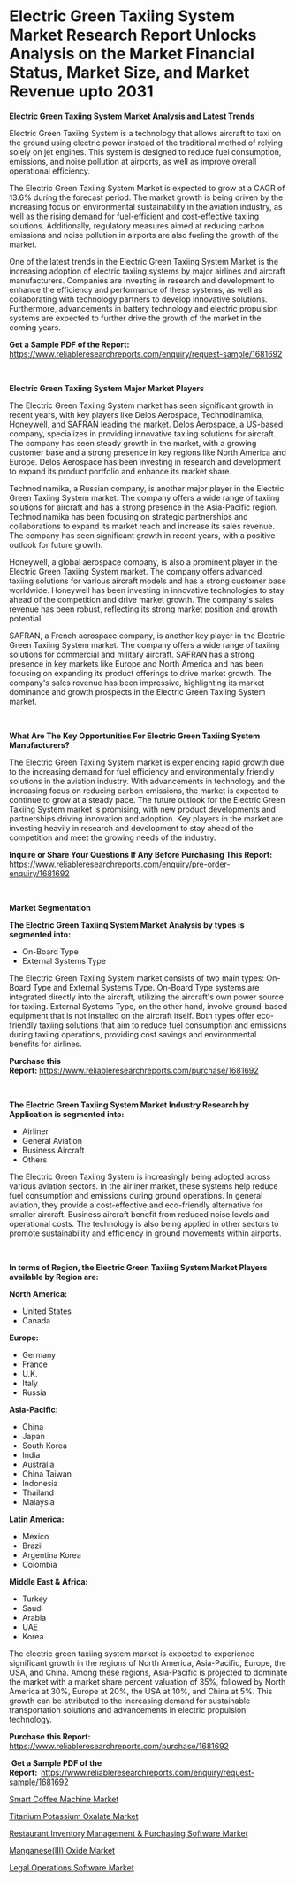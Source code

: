 <p><h1>Electric Green Taxiing System Market Research Report Unlocks Analysis on the Market Financial Status, Market Size, and Market Revenue upto 2031</h1></p><p><strong>Electric Green Taxiing System Market Analysis and Latest Trends</strong></p>
<p><p>Electric Green Taxiing System is a technology that allows aircraft to taxi on the ground using electric power instead of the traditional method of relying solely on jet engines. This system is designed to reduce fuel consumption, emissions, and noise pollution at airports, as well as improve overall operational efficiency.</p><p>The Electric Green Taxiing System Market is expected to grow at a CAGR of 13.6% during the forecast period. The market growth is being driven by the increasing focus on environmental sustainability in the aviation industry, as well as the rising demand for fuel-efficient and cost-effective taxiing solutions. Additionally, regulatory measures aimed at reducing carbon emissions and noise pollution in airports are also fueling the growth of the market.</p><p>One of the latest trends in the Electric Green Taxiing System Market is the increasing adoption of electric taxiing systems by major airlines and aircraft manufacturers. Companies are investing in research and development to enhance the efficiency and performance of these systems, as well as collaborating with technology partners to develop innovative solutions. Furthermore, advancements in battery technology and electric propulsion systems are expected to further drive the growth of the market in the coming years.</p></p>
<p><strong>Get a Sample PDF of the Report:&nbsp;</strong> <a href="https://www.reliableresearchreports.com/enquiry/request-sample/1681692">https://www.reliableresearchreports.com/enquiry/request-sample/1681692</a></p>
<p>&nbsp;</p>
<p><strong>Electric Green Taxiing System Major Market Players</strong></p>
<p><p>The Electric Green Taxiing System market has seen significant growth in recent years, with key players like Delos Aerospace, Technodinamika, Honeywell, and SAFRAN leading the market. Delos Aerospace, a US-based company, specializes in providing innovative taxiing solutions for aircraft. The company has seen steady growth in the market, with a growing customer base and a strong presence in key regions like North America and Europe. Delos Aerospace has been investing in research and development to expand its product portfolio and enhance its market share.</p><p>Technodinamika, a Russian company, is another major player in the Electric Green Taxiing System market. The company offers a wide range of taxiing solutions for aircraft and has a strong presence in the Asia-Pacific region. Technodinamika has been focusing on strategic partnerships and collaborations to expand its market reach and increase its sales revenue. The company has seen significant growth in recent years, with a positive outlook for future growth.</p><p>Honeywell, a global aerospace company, is also a prominent player in the Electric Green Taxiing System market. The company offers advanced taxiing solutions for various aircraft models and has a strong customer base worldwide. Honeywell has been investing in innovative technologies to stay ahead of the competition and drive market growth. The company's sales revenue has been robust, reflecting its strong market position and growth potential.</p><p>SAFRAN, a French aerospace company, is another key player in the Electric Green Taxiing System market. The company offers a wide range of taxiing solutions for commercial and military aircraft. SAFRAN has a strong presence in key markets like Europe and North America and has been focusing on expanding its product offerings to drive market growth. The company's sales revenue has been impressive, highlighting its market dominance and growth prospects in the Electric Green Taxiing System market.</p></p>
<p>&nbsp;</p>
<p><strong>What Are The Key Opportunities For Electric Green Taxiing System Manufacturers?</strong></p>
<p><p>The Electric Green Taxiing System market is experiencing rapid growth due to the increasing demand for fuel efficiency and environmentally friendly solutions in the aviation industry. With advancements in technology and the increasing focus on reducing carbon emissions, the market is expected to continue to grow at a steady pace. The future outlook for the Electric Green Taxiing System market is promising, with new product developments and partnerships driving innovation and adoption. Key players in the market are investing heavily in research and development to stay ahead of the competition and meet the growing needs of the industry.</p></p>
<p><strong>Inquire or Share Your Questions If Any Before Purchasing This Report:</strong> <a href="https://www.reliableresearchreports.com/enquiry/pre-order-enquiry/1681692">https://www.reliableresearchreports.com/enquiry/pre-order-enquiry/1681692</a></p>
<p>&nbsp;</p>
<p><strong>Market Segmentation</strong></p>
<p><strong>The Electric Green Taxiing System Market Analysis by types is segmented into:</strong></p>
<p><ul><li>On-Board Type</li><li>External Systems Type</li></ul></p>
<p><p>The Electric Green Taxiing System market consists of two main types: On-Board Type and External Systems Type. On-Board Type systems are integrated directly into the aircraft, utilizing the aircraft's own power source for taxiing. External Systems Type, on the other hand, involve ground-based equipment that is not installed on the aircraft itself. Both types offer eco-friendly taxiing solutions that aim to reduce fuel consumption and emissions during taxiing operations, providing cost savings and environmental benefits for airlines.</p></p>
<p><strong>Purchase this Report:&nbsp;</strong><a href="https://www.reliableresearchreports.com/purchase/1681692">https://www.reliableresearchreports.com/purchase/1681692</a></p>
<p>&nbsp;</p>
<p><strong>The Electric Green Taxiing System Market Industry Research by Application is segmented into:</strong></p>
<p><ul><li>Airliner</li><li>General Aviation</li><li>Business Aircraft</li><li>Others</li></ul></p>
<p><p>The Electric Green Taxiing System is increasingly being adopted across various aviation sectors. In the airliner market, these systems help reduce fuel consumption and emissions during ground operations. In general aviation, they provide a cost-effective and eco-friendly alternative for smaller aircraft. Business aircraft benefit from reduced noise levels and operational costs. The technology is also being applied in other sectors to promote sustainability and efficiency in ground movements within airports.</p></p>
<p>&nbsp;</p>
<p><strong>In terms of Region, the Electric Green Taxiing System Market Players available by Region are:</strong></p>
<p>
    <p> <strong> North America: </strong>
        <ul>
            <li>United States</li>
            <li>Canada</li>
        </ul>
        </p> 
    <p> <strong> Europe: </strong>
        <ul>
            <li>Germany</li>
            <li>France</li>
            <li>U.K.</li>
            <li>Italy</li>
            <li>Russia</li>
        </ul>
        </p> 
    <p> <strong> Asia-Pacific: </strong>
        <ul>
            <li>China</li>
            <li>Japan</li>
            <li>South Korea</li>
            <li>India</li>
            <li>Australia</li>
            <li>China Taiwan</li>
            <li>Indonesia</li>
            <li>Thailand</li>
            <li>Malaysia</li>
        </ul>
        </p> 
    <p> <strong> Latin America: </strong>
        <ul>
            <li>Mexico</li>
            <li>Brazil</li>
            <li>Argentina Korea</li>
            <li>Colombia</li>
        </ul>
        </p> 
    <p> <strong> Middle East & Africa: </strong>
        <ul>
            <li>Turkey</li>
            <li>Saudi</li>
            <li>Arabia</li>
            <li>UAE</li>
            <li>Korea</li>
        </ul>
    </p>
    </p>
<p><p>The electric green taxiing system market is expected to experience significant growth in the regions of North America, Asia-Pacific, Europe, the USA, and China. Among these regions, Asia-Pacific is projected to dominate the market with a market share percent valuation of 35%, followed by North America at 30%, Europe at 20%, the USA at 10%, and China at 5%. This growth can be attributed to the increasing demand for sustainable transportation solutions and advancements in electric propulsion technology.</p></p>
<p><strong>Purchase this Report: </strong><a href="https://www.reliableresearchreports.com/purchase/1681692">https://www.reliableresearchreports.com/purchase/1681692</a></p>
<p>&nbsp;<strong>Get a Sample PDF of the Report:&nbsp;&nbsp;</strong><a href="https://www.reliableresearchreports.com/enquiry/request-sample/1681692">https://www.reliableresearchreports.com/enquiry/request-sample/1681692</a></p>
<p><strong></strong></p>
<p><p><a href="https://github.com/pjcfca/Market-Research-Report-List-1/blob/main/smart-coffee-machine-market.md">Smart Coffee Machine Market</a></p><p><a href="https://issuu.com/reportprime-2/docs/titanium-potassium-oxalate-market-size-2030.pptx">Titanium Potassium Oxalate Market</a></p><p><a href="https://medium.com/@alicehanson1974/restaurant-inventory-management-amp-purchasing-software-market-size-cagr-trends-2024-2030-41970bb3145b">Restaurant Inventory Management & Purchasing Software Market</a></p><p><a href="https://issuu.com/reportprime-2/docs/manganeseiii-oxide-market-size-2030.pptx">Manganese(III) Oxide Market</a></p><p><a href="https://medium.com/@alicehanson1974/legal-operations-software-market-report-reveals-the-latest-trends-and-growth-opportunities-of-this-a0ca37f28c34">Legal Operations Software Market</a></p></p>